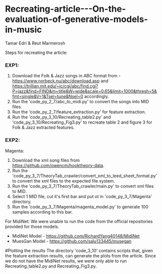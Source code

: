 # Recreating-article---On-the-evaluation-of-generative-models-in-music
Tamar Edri & Reut Marmerosh

Steps for recreating the article:
### EXP1:
1. Download the Folk & Jazz songs in ABC format from - https://www.norbeck.nu/abc/download.asp and https://trillian.mit.edu/~jc/cgi/abc/find.cgi?P=jazz&find=FIND&m=title&W=wide&scale=0.65&limit=1000&thresh=5&fmt=single&V=1&Tsel=tune&Nsel=0 accordingly.
2. Run the 'code_py_2_7/abc_to_midi.py' to convert the songs into MID files.
3. Run the 'code_py_2_7/feature_extraction.py' for feature extraction.
4. Run the 'code_py_3_10/Recreating_table2.py' and 'code_py_3_10/Recreating_Fig3.py' to recreate table 2 and figure 3 for Folk & Jazz extracted features.

### EXP2:
 Magenta:

1. Download the xml song files from https://github.com/owencm/hooktheory-data.
2. Run the 'code_py_3_7/TheoryTab_crawler/convert_xml_to_leed_sheet_format.py' to convert the xml files to the expected file system.
3. Run the 'code_py_3_7/TheoryTab_crawler/main.py' to convert xml files to MID.
4. Select 1 MID file, cut it's first bar and put ot in 'code_py_3_7/Magenta' directory.
5. Run the 'code_py_3_7/Magenta/magenta_model.py' to generate 100 samples according to this bar.

For MidiNet:
We were unable to run the code from the official repositories provided for those models.
- MidiNet Model - https://github.com/RichardYang40148/MidiNet
- MuesGan Model - https://github.com/salu133445/musegan

#Plotting the results
The directory 'code_3_10' contains scripts that, given the feature extraction results, can generate the plots from the article.
Since we do not have the MidiNet results, we were only able to run Recreating_table2.py and Recreating_Fig3.py.
